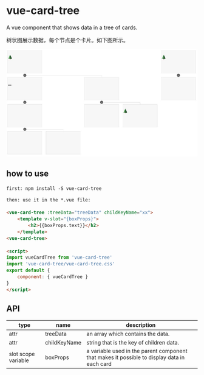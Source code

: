 # vue-card-tree

A vue component that shows data in a tree of cards.

树状图展示数据，每个节点是个卡片。如下图所示。

![demo](./demo.jpg)

## how to use
```
first: npm install -S vue-card-tree
```
```html
then: use it in the *.vue file:

<vue-card-tree :treeData="treeData" childKeyName="xx">
    <template v-slot="{boxProps}">
        <h2>{{boxProps.text}}</h2>
    </template>
<vue-card-tree>

<script>
import vueCardTree from 'vue-card-tree'
import 'vue-card-tree/vue-card-tree.css'
export default {
    component: { vueCardTree }
}
</script>
```

## API

| type | name | description |
| --- | --- | --- |
| attr | treeData | an array which contains the data. |
| attr | childKeyName | string that is the key of children data. |
| slot scope variable | boxProps | a variable used in the parent component that makes it possible to display data in each card